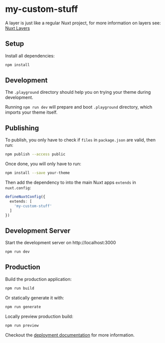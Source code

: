 # my-custom-stuff

A layer is just like a regular Nuxt project, for more information on layers see: [Nuxt Layers](https://nuxt.com/docs/getting-started/layers)

## Setup

Install all dependencies:

```bash
npm install
```

## Development

The `.playground` directory should help you on trying your theme during development.

Running `npm run dev` will prepare and boot `.playground` directory, which imports your theme itself.

## Publishing

To publish, you only have to check if `files` in `package.json` are valid, then run:

```bash
npm publish --access public
```

Once done, you will only have to run:

```bash
npm install --save your-theme
```

Then add the dependency to into the main Nuxt apps `extends` in `nuxt.config`:

```ts
defineNuxtConfig({
  extends: [
    'my-custom-stuff'
  ]
})
```

## Development Server

Start the development server on http://localhost:3000

```bash
npm run dev
```

## Production

Build the production application:

```bash
npm run build
```

Or statically generate it with:

```bash
npm run generate
```

Locally preview production build:

```bash
npm run preview
```

Checkout the [deployment documentation](https://nuxt.com/docs/getting-started/deployment) for more information.
